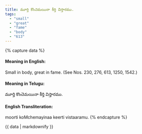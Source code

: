 ```yaml
---
title: మూర్తి కొంచెమయినా కీర్తి విస్తారము.
tags:
  - "small"
  - "great"
  - "fame"
  - "body"
  - "613"
---
```


{% capture data %}
#### Meaning in English:
Small in body, great in fame.
(See Nos. 230, 276, 613, 1250, 1542.)

#### Meaning in Telugu:
మూర్తి కొంచెమయినా కీర్తి విస్తారము.

#### English Transliteration:
moorti koMchemayinaa keerti vistaaramu.
{% endcapture %}

<div class="notice">{{ data | markdownify }}</div>

